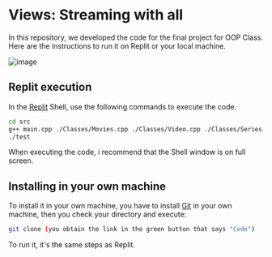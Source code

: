 # Views: Streaming with all

In this repository, we developed the code for the final project for OOP Class.
Here are the instructions to run it on Replit or your local machine.

![image](https://github.com/bashlui/views_project/assets/134757904/a3837fd8-c96e-4649-af51-9c17d087913d)


## Replit execution

In the [Replit](https://replit.com/join/ebuqvcchbl-codewithlui) Shell, use the following commands to execute the code.

```bash
cd src
g++ main.cpp ./Classes/Movies.cpp ./Classes/Video.cpp ./Classes/Series.cpp ./Classes/Video2.cpp ./Classes/Episodes.cpp
./test
```

When executing the code, i recommend that the Shell window is on full screen.
## Installing in your own machine

To install it in your own machine, you have to install [Git](https://www.git-scm.com/downloads) in your own machine, then you check your directory and execute:
```bash
git clone (you obtain the link in the green button that says "Code")
```
To run it, it's the same steps as Replit.
